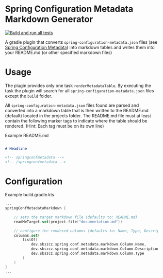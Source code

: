 # Spring Configuration Metadata Markdown Generator

[![Build and run all tests](https://github.com/sbszcz/spring-conf-metadata-markdown-gradle-plugin/actions/workflows/test-gradle-plugin.yaml/badge.svg)](https://github.com/sbszcz/spring-conf-metadata-markdown-gradle-plugin/actions/workflows/test-gradle-plugin.yaml)

A gradle plugin that converts `spring-configuration-metadata.json` files (see [Spring Configuration Metadata](https://docs.spring.io/spring-boot/docs/current/reference/html/configuration-metadata.html)) into markdown tables 
and writes them into your README.md (or other specified markdown files)

# Usage

The plugin provides only one task `renderMetadataTable`. 
By executing the task the plugin will search for all `spring-configuration-metadata.json` files except the `build` folder.

All `spring-configuration-metadata.json` files found are parsed and converted into a markdown table that is then written to the 
README.md (default) located in the projects folder. The README.md file must at least contain the following marker tags to indicate
where the table should be rendered. (Hint: Each tag must be on its own line)

Example README.md
```markdown

# Headline

<!-- springconfmetadata -->
<!-- /springconfmetadata -->

```

# Configuration

Example build.gradle.kts
```kotlin
...
springConfMetadataMarkdown {
    
    // sets the target markdown file (defaults to: README.md)
    readMeTarget.set(project.file("documentation.md"))
    
    // configure the rendered columns (defaults to: Name, Type, Description, Default )
    columns.set(
        listOf(
            dev.sbszcz.spring.conf.metadata.markdown.Column.Name,
            dev.sbszcz.spring.conf.metadata.markdown.Column.Description,
            dev.sbszcz.spring.conf.metadata.markdown.Column.Type
        )
    )
}
...
```




